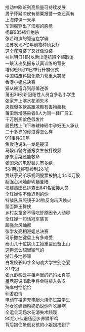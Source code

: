 推动中欧班列高质量可持续发展  
男子怀疑凉皮有罂粟报警一查还真有  
上海停课一天半  
军训服穿出了汉服的感觉  
杨幂935柿红绝杀  
张若昀演的强迫症学霸  
江苏发现2亿年前物种仙女虾  
这个床帘装了又好像没装  
杭州明日11时以后出港航班全部取消  
一眼认出樊振东认真训练的背影  
塔利班9月11日举行升旗仪式  
中国核废料固化能力获重大突破  
香港小姐总决赛  
猫从被遗弃到颜值逆袭  
莆田36例新冠阳性人员含多名小学生  
张家齐上演水花消失术  
央视曝多款高跟凉鞋有害物超标  
莆田新增感染者8人为同一鞋厂员工  
千万别买紫色假发片  
居民楼上飞下棒球棒砸中孕妇无人承认  
二十多岁的你过得怎么样  
911事件20年  
焦俊艳说朱一龙是硬汉  
马鞍山警方通报女生被打视频  
原来香菜还能救命  
张国荣的电影镜头有多绝  
5岁萌娃报警捡到2岁娃  
贾跃亭兄弟乐视网股票被拍走4410万股  
超强台风灿都明晨登陆  
福建莆田已排查出841名密接人员  
全红婵像不像迟到的你  
特战队员照镜子34秒反向击灭烛火  
蒙面舞王舞侠  
乡村女童舍不得吃虾原因令人动容  
全红婵一句话冠军感言  
超强台风灿都  
张学友亮相港姐总决赛  
可乐撒在键盘上有多难受  
泰山几十位挑山工抬重型设备上山  
这狗怎么貂里貂气的  
浙江多地停课  
白发校长16字金句劝大学生别恋爱  
ST夺冠  
张九龄栾云平相声里的妈妈太真实  
墨西哥说唱歌手将金链植入头皮  
海岸村恰恰恰  
仙游疫情  
电动车楼道充电起火烧伤过路学生  
孙女吃螺蛳粉奶奶说你咋吃屎啊  
全运会现场水花消失术频现  
90后小伙退伍回乡养鳞甲鸡  
背后抱住晕倒女孩的小姐姐找到了  
